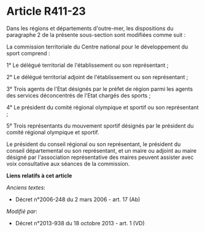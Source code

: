 # Article R411-23

Dans les régions et départements d'outre-mer, les dispositions du paragraphe 2 de la présente sous-section sont modifiées
comme suit : 

La commission territoriale du Centre national pour le développement du sport comprend : 

1° Le délégué territorial de l'établissement ou son représentant ; 

2° Le délégué territorial adjoint de l'établissement ou son représentant ; 

3° Trois agents de l'Etat désignés par le préfet de région parmi les agents des services déconcentrés de l'Etat chargés des
sports ; 

4° Le président du comité régional olympique et sportif ou son représentant ; 

5° Trois représentants du mouvement sportif désignés par le président du comité régional olympique et sportif. 

Le président du conseil régional ou son représentant, le président du conseil départemental ou son représentant, et un maire
ou adjoint au maire désigné par l'association représentative des maires peuvent assister avec voix consultative aux séances
de la commission.

**Liens relatifs à cet article**

_Anciens textes_:

  - Décret n°2006-248 du 2 mars 2006 - art. 17 (Ab)

_Modifié par_:

  - Décret n°2013-938 du 18 octobre 2013 - art. 1 (VD)
